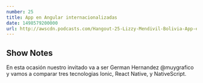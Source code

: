 ```yaml
---
number: 25
title: App en Angular internacionalizadas
date: 1498579200000
url: http://awscdn.podcasts.com/Hangout-25-Lizzy-Mendivil-Bolivia-App-en-Angular-internacionalizadas-0ca4.mp3
---
```


## Show Notes

En esta ocasión nuestro invitado va a ser  German Hernandez @muygrafico y vamos a comparar tres tecnologias Ionic, React Native, y NativeScript.
